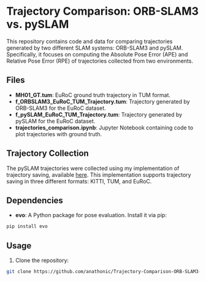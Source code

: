 # Trajectory Comparison: ORB-SLAM3 vs. pySLAM

This repository contains code and data for comparing trajectories generated by two different SLAM systems: ORB-SLAM3 and pySLAM. Specifically, it focuses on computing the Absolute Pose Error (APE) and Relative Pose Error (RPE) of trajectories collected from two environments.

## Files

- **MH01_GT.tum**: EuRoC ground truth trajectory in TUM format.
- **f_ORBSLAM3_EuRoC_TUM_Trajectory.tum**: Trajectory generated by ORB-SLAM3 for the EuRoC dataset.
- **f_pySLAM_EuRoC_TUM_Trajectory.tum**: Trajectory generated by pySLAM for the EuRoC dataset.
- **trajectories_comparison.ipynb**: Jupyter Notebook containing code to plot trajectories with ground truth.

## Trajectory Collection

The pySLAM trajectories were collected using my implementation of trajectory saving, available [here](https://github.com/anathonic/pyslam/tree/trajectory_saving). This implementation supports trajectory saving in three different formats: KITTI, TUM, and EuRoC.

## Dependencies

- **evo**: A Python package for pose evaluation. Install it via pip:

```bash
pip install evo
```

## Usage

1. Clone the repository:

```bash
git clone https://github.com/anathonic/Trajectory-Comparison-ORB-SLAM3-pySLAM.git
```
